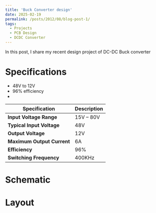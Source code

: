 ```yaml
---
title: 'Buck Converter design'
date: 2025-02-19
permalink: /posts/2012/08/blog-post-1/
tags:
  - Projects
  - PCB Design
  - DCDC Converter
---
```


In this post, I share my recent design project of DC-DC Buck converter

Specifications
======
- 48V to 12V 
- 96% efficiency
- 
| **Specification**        | **Description**       |
|--------------------------|-----------------------|
| **Input Voltage Range**  | 15V – 80V             |
| **Typical Input Voltage**| 48V                   |
| **Output Voltage**       | 12V                   |
| **Maximum Output Current**| 6A                    |
| **Efficiency**           | 96%                   |
| **Switching Frequency**  | 400KHz                |

Schematic
======

Layout
======